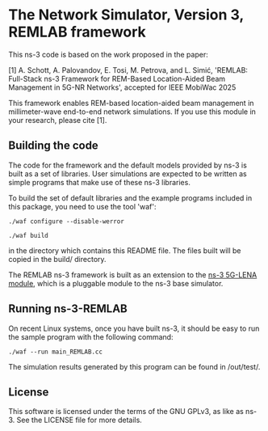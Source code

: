 The Network Simulator, Version 3, REMLAB framework
================================

This ns-3 code is based on the work proposed in the paper:

[1] A. Schott, A. Palovandov, E. Tosi, M. Petrova, and L. Simić, 'REMLAB: Full-Stack ns-3 Framework for REM-Based Location-Aided Beam Management in 5G-NR Networks', accepted for IEEE MobiWac 2025

This framework enables REM-based location-aided beam management in millimeter-wave end-to-end network simulations.
If you use this module in your research, please cite [1].

## Building the code
The code for the framework and the default models provided by ns-3 is built as a set of libraries. User simulations are expected to be written as simple programs that make use of these ns-3 libraries.

To build the set of default libraries and the example programs included in this package, you need to use the tool 'waf':

```shell
./waf configure --disable-werror
```
```shell
./waf build
```
in the directory which contains this README file. The files built will be copied in the build/ directory.

The REMLAB ns-3 framework is built as an extension to the [ns-3 5G-LENA module](https://github.com/QiuYukang/5G-LENA), which is a pluggable module to the ns-3 base simulator.

## Running ns-3-REMLAB
On recent Linux systems, once you have built ns-3, it should be easy to run the sample program with the following command:

```shell
./waf --run main_REMLAB.cc
```

The simulation results generated by this program can be found in /out/test/.

## License
This software is licensed under the terms of the GNU GPLv3, as like as ns-3. See the LICENSE file for more details.